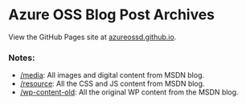 # Azure OSS Blog Post Archives

View the GitHub Pages site at [azureossd.github.io](https://azureossd.github.io/).

### Notes:
- [/media](/media): All images and digital content from MSDN blog.
- [/resource](/resource): All the CSS and JS content from MSDN blog.
- [/wp-content-old](/wp-content-old): All the original WP content from the MSDN blog.
